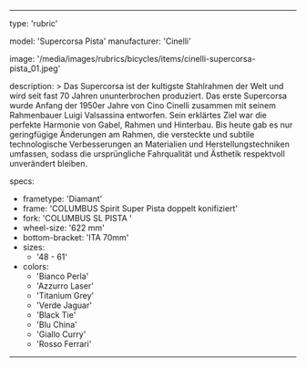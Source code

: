---

type: 'rubric'


model: 'Supercorsa Pista'
manufacturer: 'Cinelli'

image: '/media/images/rubrics/bicycles/items/cinelli-supercorsa-pista_01.jpeg'

description: >
    Das Supercorsa ist der kultigste Stahlrahmen der Welt und wird seit fast 70 Jahren ununterbrochen produziert. Das erste Supercorsa wurde Anfang der 1950er Jahre von Cino Cinelli zusammen mit seinem Rahmenbauer Luigi Valsassina entworfen. Sein erklärtes Ziel war die perfekte Harmonie von Gabel, Rahmen und Hinterbau.
    Bis heute gab es nur geringfügige Änderungen am Rahmen, die versteckte und subtile technologische Verbesserungen an Materialien und Herstellungstechniken umfassen, sodass die ursprüngliche Fahrqualität und Ästhetik respektvoll unverändert bleiben.

specs:
  - frametype: 'Diamant'
  - frame: 'COLUMBUS Spirit Super Pista doppelt konifiziert'
  - fork: 'COLUMBUS SL PISTA '
  - wheel-size: '622 mm'
  - bottom-bracket: 'ITA 70mm'
  - sizes:
    - '48 - 61'
  - colors:
    - 'Bianco Perla'
    - 'Azzurro Laser'
    - 'Titanium Grey'
    - 'Verde Jaguar'
    - 'Black Tie'
    - 'Blu China'
    - 'Giallo Curry'
    - 'Rosso Ferrari'

---